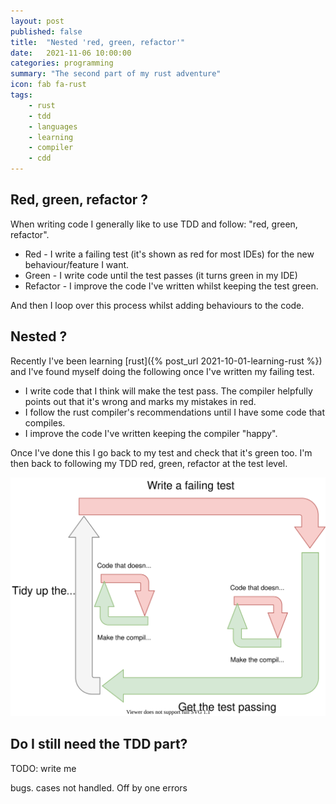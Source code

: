 ```yaml
---
layout: post
published: false
title:  "Nested 'red, green, refactor'"
date:   2021-11-06 10:00:00
categories: programming
summary: "The second part of my rust adventure"
icon: fab fa-rust
tags:
    - rust
    - tdd
    - languages
    - learning
    - compiler
    - cdd
---
```


## Red, green, refactor ?

When writing code I generally like to use TDD and follow: "red, green, refactor".

* Red - I write a failing test (it's shown as red for most IDEs) for the new behaviour/feature I want.
* Green - I write code until the test passes (it turns green in my IDE)
* Refactor - I improve the code I've written whilst keeping the test green.

And then I loop over this process whilst adding behaviours to the code.


## Nested ?
Recently I've been learning [rust]({% post_url 2021-10-01-learning-rust %}) and I've found myself doing 
the following once I've written my failing test.

* I write code that I think will make the test pass. The compiler helpfully points out that it's wrong and marks my mistakes in red.
* I follow the rust compiler's recommendations until I have some code that compiles.
* I improve the code I've written keeping the compiler "happy".

Once I've done this I go back to my test and check that it's green too. I'm then back to following my TDD
red, green, refactor at the test level. 

![diagram showing nested red, green, refactor loops](/images/2021-11-06-nested-red-green-refactor/diagram.svg)

## Do I still need the TDD part?

TODO: write me

bugs. cases not handled.
Off by one errors